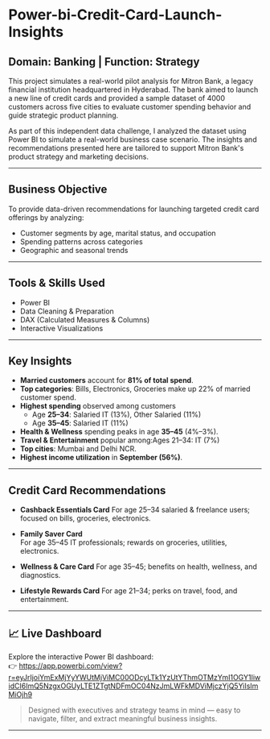 # Power-bi-Credit-Card-Launch-Insights

## Domain: Banking | Function: Strategy

This project simulates a real-world pilot analysis for Mitron Bank, a legacy financial institution headquartered in Hyderabad. The bank aimed to launch a new line of credit cards and provided a sample dataset of 4000 customers across five cities to evaluate customer spending behavior and guide strategic product planning.

As part of this independent data challenge, I analyzed the dataset using Power BI to simulate a real-world business case scenario. The insights and recommendations presented here are tailored to support Mitron Bank's product strategy and marketing decisions.

---

## Business Objective
To provide data-driven recommendations for launching targeted credit card offerings by analyzing:
- Customer segments by age, marital status, and occupation
- Spending patterns across categories
- Geographic and seasonal trends

---

## Tools & Skills Used
- Power BI
- Data Cleaning & Preparation
- DAX (Calculated Measures & Columns)
- Interactive Visualizations

---

## Key Insights

- **Married customers** account for **81% of total spend**.
- **Top categories**: Bills, Electronics, Groceries make up 22% of married customer spend.
- **Highest spending** observed among customers
  - Age **25–34**: Salaried IT (13%), Other Salaried (11%)
  - Age **35–45**: Salaried IT (11%)
- **Health & Wellness** spending peaks in age **35–45** (4%–3%).
- **Travel & Entertainment** popular among:Ages 21–34: IT (7%)
- **Top cities**: Mumbai and Delhi NCR.
- **Highest income utilization** in **September (56%)**.
  
---

## Credit Card Recommendations

- **Cashback Essentials Card** 
  For age 25–34 salaried & freelance users; focused on bills, groceries, electronics.

- **Family Saver Card**  
  For age 35–45 IT professionals; rewards on groceries, utilities, electronics.

- **Wellness & Care Card**
  For age 35–45; benefits on health, wellness, and diagnostics.

- **Lifestyle Rewards Card**
  For age 21–34; perks on travel, food, and entertainment.

---

## 📈 Live Dashboard
Explore the interactive Power BI dashboard:  
👉 https://app.powerbi.com/view?r=eyJrIjoiYmExMjYyYWUtMjViMC00ODcyLTk1YzUtYThmOTMzYmI1OGY1IiwidCI6ImQ5NzgxOGUyLTE1ZTgtNDFmOC04NzJmLWFkMDViMjczYjQ5YiIsImMiOjh9

> Designed with executives and strategy teams in mind — easy to navigate, filter, and extract meaningful business insights.

---
